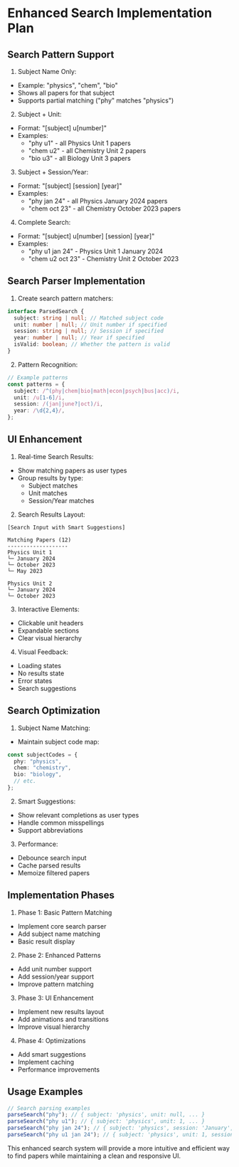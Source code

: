 # Enhanced Search Implementation Plan

## Search Pattern Support

1. Subject Name Only:

- Example: "physics", "chem", "bio"
- Shows all papers for that subject
- Supports partial matching ("phy" matches "physics")

2. Subject + Unit:

- Format: "[subject] u[number]"
- Examples:
  - "phy u1" - all Physics Unit 1 papers
  - "chem u2" - all Chemistry Unit 2 papers
  - "bio u3" - all Biology Unit 3 papers

3. Subject + Session/Year:

- Format: "[subject] [session] [year]"
- Examples:
  - "phy jan 24" - all Physics January 2024 papers
  - "chem oct 23" - all Chemistry October 2023 papers

4. Complete Search:

- Format: "[subject] u[number] [session] [year]"
- Examples:
  - "phy u1 jan 24" - Physics Unit 1 January 2024
  - "chem u2 oct 23" - Chemistry Unit 2 October 2023

## Search Parser Implementation

1. Create search pattern matchers:

```typescript
interface ParsedSearch {
  subject: string | null; // Matched subject code
  unit: number | null; // Unit number if specified
  session: string | null; // Session if specified
  year: number | null; // Year if specified
  isValid: boolean; // Whether the pattern is valid
}
```

2. Pattern Recognition:

```typescript
// Example patterns
const patterns = {
  subject: /^(phy|chem|bio|math|econ|psych|bus|acc)/i,
  unit: /u[1-6]/i,
  session: /(jan|june?|oct)/i,
  year: /\d{2,4}/,
};
```

## UI Enhancement

1. Real-time Search Results:

- Show matching papers as user types
- Group results by type:
  - Subject matches
  - Unit matches
  - Session/Year matches

2. Search Results Layout:

```
[Search Input with Smart Suggestions]

Matching Papers (12)
-------------------
Physics Unit 1
└─ January 2024
└─ October 2023
└─ May 2023

Physics Unit 2
└─ January 2024
└─ October 2023
```

3. Interactive Elements:

- Clickable unit headers
- Expandable sections
- Clear visual hierarchy

4. Visual Feedback:

- Loading states
- No results state
- Error states
- Search suggestions

## Search Optimization

1. Subject Name Matching:

- Maintain subject code map:

```typescript
const subjectCodes = {
  phy: "physics",
  chem: "chemistry",
  bio: "biology",
  // etc.
};
```

2. Smart Suggestions:

- Show relevant completions as user types
- Handle common misspellings
- Support abbreviations

3. Performance:

- Debounce search input
- Cache parsed results
- Memoize filtered papers

## Implementation Phases

1. Phase 1: Basic Pattern Matching

- Implement core search parser
- Add subject name matching
- Basic result display

2. Phase 2: Enhanced Patterns

- Add unit number support
- Add session/year support
- Improve pattern matching

3. Phase 3: UI Enhancement

- Implement new results layout
- Add animations and transitions
- Improve visual hierarchy

4. Phase 4: Optimizations

- Add smart suggestions
- Implement caching
- Performance improvements

## Usage Examples

```typescript
// Search parsing examples
parseSearch("phy"); // { subject: 'physics', unit: null, ... }
parseSearch("phy u1"); // { subject: 'physics', unit: 1, ... }
parseSearch("phy jan 24"); // { subject: 'physics', session: 'January', year: 2024 }
parseSearch("phy u1 jan 24"); // { subject: 'physics', unit: 1, session: 'January', year: 2024 }
```

This enhanced search system will provide a more intuitive and efficient way to find papers while maintaining a clean and responsive UI.
